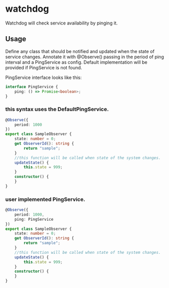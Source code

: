 # watchdog
Watchdog will check service availability by pinging it.

## Usage
Define any class that should be notified and updated when the state of service changes.
Annotate it with @Observe() passing in the period of ping interval and a PingService as config.
Default implementation will be provided if PingService is not found.

PingService interface looks like this:
```ts
interface PingService {
    ping: () => Promise<boolean>;
}
```

### this syntax uses the DefaultPingService.
```ts
@Observe({
    period: 1000
})
export class SampleObserver {
    state: number = 0;
    get ObserverId(): string {
        return "sample";
    }
    //this function will be called when state of the system changes.
    updateState() {
        this.state = 999;
    }
    constructor() {
    }
}
```


### user implemented PingService.
```ts
@Observe({
    period: 1000,
    ping: PingService
})
export class SampleObserver {
    state: number = 0;
    get ObserverId(): string {
        return "sample";
    }
    //this function will be called when state of the system changes.
    updateState() {
        this.state = 999;
    }
    constructor() {
    }
}
```
